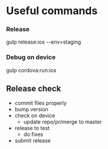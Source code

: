# Useful commands

### Release

gulp release:ios --env=staging

### Debug on device

gulp cordova:run:ios


## Release check

- commit files properly
- bump version
- check on device
  - update repo/pr/merge to master
- release to test
  - do fixes
- submit release
